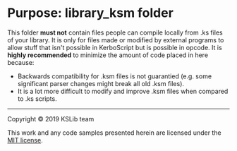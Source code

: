# Purpose: library_ksm folder
This folder **must not** contain files people can compile locally from .ks files of your library. It is only for files made or modified by external programs to allow stuff that isn't possible in KerboScript but is possible in opcode. It is **highly recommended** to minimize the amount of code placed in here because:
* Backwards compatibility for .ksm files is not guarantied (e.g. some significant parser changes might break all old .ksm files).
* It is a lot more difficult to modify and improve .ksm files when compared to .ks scripts.

---
Copyright © 2019 KSLib team

This work and any code samples presented herein are licensed under the [MIT license](../LICENSE).